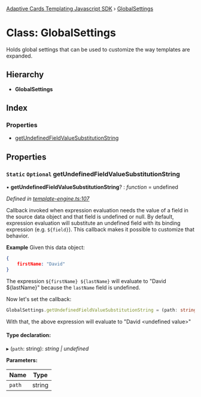 [Adaptive Cards Templating Javascript SDK](../README.md) › [GlobalSettings](globalsettings.md)

# Class: GlobalSettings

Holds global settings that can be used to customize the way templates are expanded.

## Hierarchy

* **GlobalSettings**

## Index

### Properties

* [getUndefinedFieldValueSubstitutionString](globalsettings.md#static-optional-getundefinedfieldvaluesubstitutionstring)

## Properties

### `Static` `Optional` getUndefinedFieldValueSubstitutionString

▪ **getUndefinedFieldValueSubstitutionString**? : *function* = undefined

*Defined in [template-engine.ts:107](https://github.com/microsoft/AdaptiveCards/blob/62537c57c/source/nodejs/adaptivecards-templating/src/template-engine.ts#L107)*

Callback invoked when expression evaluation needs the value of a field in the source data object
and that field is undefined or null. By default, expression evaluation will substitute an undefined
field with its binding expression (e.g. `${field}`). This callback makes it possible to customize that
behavior.

**Example**
Given this data object:

```json
{
    firstName: "David"
}
```

The expression `${firstName} ${lastName}` will evaluate to "David ${lastName}" because the `lastName`
field is undefined.

Now let's set the callback:
```typescript
GlobalSettings.getUndefinedFieldValueSubstitutionString = (path: string) => { return "<undefined value>"; }
```

With that, the above expression will evaluate to "David &lt;undefined value&gt;"

#### Type declaration:

▸ (`path`: string): *string | undefined*

**Parameters:**

Name | Type |
------ | ------ |
`path` | string |
